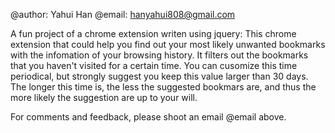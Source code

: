 @author: Yahui Han @email: hanyahui808@gmail.com

A fun project of a chrome extension writen using jquery:
This chrome extension that could help you find out your most likely unwanted bookmarks with the infomation of your browsing history. 
It filters out the bookmarks that you haven't visited for a certain time. You can cusomize this time periodical, but strongly
suggest you keep this value larger than 30 days. The longer this time is, the less the suggested bookmars are, and thus the more
likely the suggestion are up to your will. 

For comments and feedback, please shoot an email @email above. 
